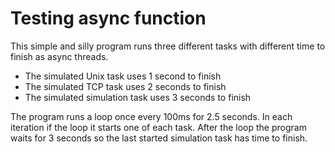 # Testing async function

This simple and silly program runs three different tasks with different time to finish as async threads. 

* The simulated Unix task uses 1 second to finish
* The simulated TCP task uses 2 seconds to finish
* The simulated simulation task uses 3 seconds to finish

The program runs a loop once every 100ms for 2.5 seconds. In each iteration if the loop it starts one of each task.
After the loop the program waits for 3 seconds so the last started simulation task has time to finish.